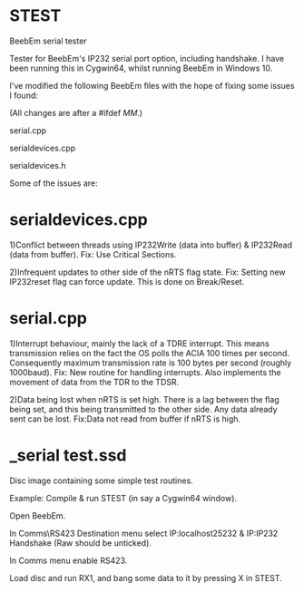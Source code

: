 # STEST
BeebEm serial tester

Tester for BeebEm's IP232 serial port option, including handshake.
I have been running this in Cygwin64, whilst running BeebEm in Windows 10.

I've modified the following BeebEm files with the hope of fixing some issues I found:

(All changes are after a #ifdef _MM_.)

serial.cpp

serialdevices.cpp

serialdevices.h


Some of the issues are:

serialdevices.cpp
=================
1)Conflict between threads using IP232Write (data into buffer) & IP232Read (data from buffer).
Fix: Use Critical Sections.

2)Infrequent updates to other side of the nRTS flag state.
Fix: Setting new IP232reset flag can force update.  This is done on Break/Reset.

serial.cpp
==========
1)Interrupt behaviour,  mainly the lack of a TDRE interrupt.
This means transmission relies on the fact the OS polls the ACIA 100 times per second.
Consequently maximum transmission rate is 100 bytes per second (roughly 1000baud).
Fix: New routine for handling interrupts.  Also implements the movement of data from the TDR to the TDSR.

2)Data being lost when nRTS is set high.
There is a lag between the flag being set, and this being transmitted to the other side.
Any data already sent can be lost.
Fix:Data not read from buffer if nRTS is high.

_serial test.ssd
================
Disc image containing some simple test routines.

Example: Compile & run STEST (in say a Cygwin64 window).

Open BeebEm.

In Comms\RS423 Destination menu select IP:localhost25232 & IP:IP232 Handshake (Raw should be unticked).

In Comms menu enable RS423.

Load disc and run RX1, and bang some data to it by pressing X in STEST.

